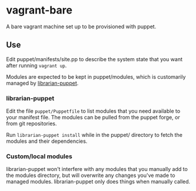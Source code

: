 # vagrant-bare

A bare vagrant machine set up to be provisioned with puppet.

## Use

Edit puppet/manifests/site.pp to describe the system state that you want after running `vagrant up`.

Modules are expected to be kept in puppet/modules, which is customarily managed by [librarian-puppet](https://github.com/rodjek/librarian-puppet).

### librarian-puppet

Edit the file `puppet/Puppetfile` to list modules that you need available to your manifest file.
The modules can be pulled from the puppet forge, or from git repositories.

Run `librarian-puppet install` while in the puppet/ directory to fetch the modules and their 
dependencies.

### Custom/local modules

librarian-puppet won't interfere with any modules that you manually add to the modules directory,
but will overwrite any changes you've made to managed modules.  librarian-puppet only does things
when manually called.
